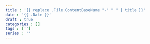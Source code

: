 ```yaml
---
title : '{{ replace .File.ContentBaseName "-" " " | title }}'
date : '{{ .Date }}'
draft : true
categories : []
tags : ['']
series : ''
---
```

